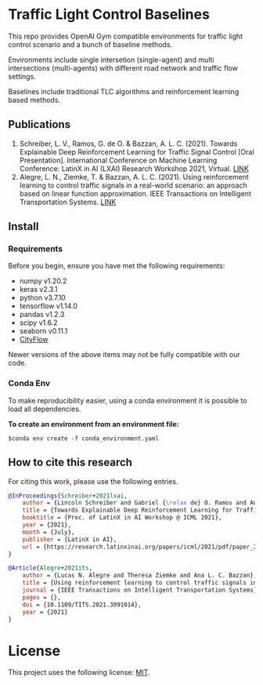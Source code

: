 # Traffic Light Control Baselines

This repo provides OpenAI Gym compatible environments for traffic light control scenario and a bunch of baseline methods. 

Environments include single intersetion (single-agent) and multi intersections (multi-agents) with different road network and traffic flow settings.

Baselines include traditional TLC algorithms and reinforcement learning based methods.

## Publications

1. Schreiber, L. V., Ramos, G. de O. & Bazzan, A. L. C. (2021). Towards Explainable Deep Reinforcement Learning for Traffic Signal Control [Oral Presentation]. International Conference on Machine Learning Conference: LatinX in AI (LXAI) Research Workshop 2021, Virtual. [LINK](https://research.latinxinai.org/papers/icml/2021/pdf/paper_26.pdf) 
2. Alegre, L. N., Ziemke, T. & Bazzan, A. L. C. (2021). Using reinforcement learning to control traffic signals in a real-world scenario: an approach based on linear function approximation. IEEE Transactions on Intelligent Transportation Systems. [LINK](https://ieeexplore.ieee.org/document/9468362)


## Install

### Requirements

Before you begin, ensure you have met the following requirements:
- numpy v1.20.2
- keras v2.3.1
- python v3.7.10
- tensorflow v1.14.0
- pandas v1.2.3
- scipy v1.6.2
- seaborn v0.11.1
- [CityFlow](https://github.com/cityflow-project/CityFlow)

Newer versions of the above items may not be fully compatible with our code.

### Conda Env
To make reproducibility easier, using a conda environment it is possible to load all dependencies.

**To create an environment from an environment file:**
```terminal
$conda env create -f conda_environment.yaml
```

<!---
**create requirements file**
```terminal
$conda list --export > requirements.txt
```
-->
## How to cite this research

For citing this work, please use the following entries.

```bibtex
@InProceedings{Schreiber+2021lxai,
	author = {Lincoln Schreiber and Gabriel {\relax de} O. Ramos and Ana L. C. Bazzan},
	title = {Towards Explainable Deep Reinforcement Learning for Traffic Signal Control},
	booktitle = {Proc. of LatinX in AI Workshop @ ICML 2021},
	year = {2021},
	month = {July},
	publisher = {LatinX in AI},
	url = {https://research.latinxinai.org/papers/icml/2021/pdf/paper_26.pdf}
}
```

```bibtex
@Article{Alegre+2021its, 
	author = {Lucas N. Alegre and Theresa Ziemke and Ana L. C. Bazzan},
	title = {Using reinforcement learning to control traffic signals in a real-world scenario: an approach based on linear function approximation},
	journal = {IEEE Transactions on Intelligent Transportation Systems},
	pages = {},
	doi = {10.1109/TITS.2021.3091014},
	year = {2021}
}
```

# License
This project uses the following license: [MIT](https://github.com/LincolnVS/tlc-baselines/blob/master/LICENSE).
